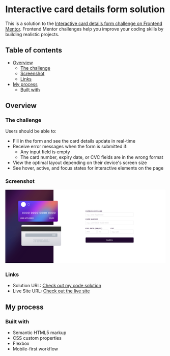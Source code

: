 # Interactive card details form solution

This is a solution to the [Interactive card details form challenge on Frontend Mentor](https://www.frontendmentor.io/challenges/interactive-card-details-form-XpS8cKZDWw). Frontend Mentor challenges help you improve your coding skills by building realistic projects.

## Table of contents

- [Overview](#overview)
  - [The challenge](#the-challenge)
  - [Screenshot](#screenshot)
  - [Links](#links)
- [My process](#my-process)
  - [Built with](#built-with)

## Overview

### The challenge

Users should be able to:

- Fill in the form and see the card details update in real-time
- Receive error messages when the form is submitted if:
  - Any input field is empty
  - The card number, expiry date, or CVC fields are in the wrong format
- View the optimal layout depending on their device's screen size
- See hover, active, and focus states for interactive elements on the page

### Screenshot

![](./assets/pj3.png)

### Links

- Solution URL: [Check out my code solution](https://github.com/sean365-bit/js-projects/tree/main/projects/project3)
- Live Site URL: [Check out the live site](https://sean365-bit.github.io/js-projects/projects/project3/index.html)

## My process

### Built with

- Semantic HTML5 markup
- CSS custom properties
- Flexbox
- Mobile-first workflow
